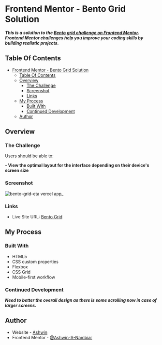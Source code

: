 # Frontend Mentor - Bento Grid Solution

***This is a solution to the [Bento grid challenge on Frontend Mentor](https://www.frontendmentor.io/challenges/bento-grid-RMydElrlOj). Frontend Mentor challenges help you improve your coding skills by building realistic projects.*** 

## Table Of Contents

- [Frontend Mentor - Bento Grid Solution](#frontend-mentor---bento-grid-solution)
  - [Table Of Contents](#table-of-contents)
  - [Overview](#overview)
    - [The Challenge](#the-challenge)
    - [Screenshot](#screenshot)
    - [Links](#links)
  - [My Process](#my-process)
    - [Built With](#built-with)
    - [Continued Development](#continued-development)
  - [Author](#author)

## Overview

### The Challenge

Users should be able to:

**- View the optimal layout for the interface depending on their device's screen size**

### Screenshot

![bento-grid-eta vercel app_](https://github.com/user-attachments/assets/6a763bdc-38f9-4970-97af-28e29507280c)

### Links

- Live Site URL: [Bento Grid](https://bento-grid-eta.vercel.app/)

## My Process

### Built With

- HTML5
- CSS custom properties
- Flexbox
- CSS Grid
- Mobile-first workflow

### Continued Development

***Need to better the overall design as there is some scrolling now in case of larger screens.***

## Author

- Website - [Ashwin](https://ashwin-portfolio-alpha.vercel.app/)
- Frontend Mentor - [@Ashwin-S-Nambiar](https://www.frontendmentor.io/profile/Ashwin-S-Nambiar)


